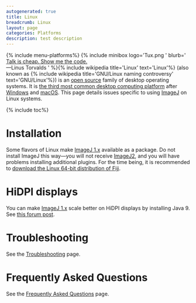 ```yaml
---
autogenerated: true
title: Linux
breadcrumb: Linux
layout: page
categories: Platforms
description: test description
---
```


{% include menu-platforms%}
{% include minibox logo='Tux.png ' blurb=' [Talk is cheap. Show me the code.](https://en.wikiquote.org/wiki/Linus_Torvalds)  
—Linus Torvalds ' %}{% include wikipedia title='Linux' text='Linux'%} (also known as {% include wikipedia title='GNU/Linux naming controversy' text='GNU/Linux'%}) is an [open source](open_source ) family of desktop operating systems. It is [the third most common desktop computing platform](https://www.netmarketshare.com/operating-system-market-share.aspx) after [Windows](Windows ) and [macOS](macOS ). This page details issues specific to using [ImageJ](ImageJ ) on Linux systems.

{% include toc%}


Installation
============

Some flavors of Linux make [ImageJ 1.x](ImageJ_1.x ) available as a package. Do not install ImageJ this way—you will not receive [ImageJ2](ImageJ2 ), and you will have problems installing additional plugins. For the time being, it is recommended to [download the Linux 64-bit distribution of Fiji](Fiji/Downloads ).

HiDPI displays
==============

You can make [ImageJ 1.x](ImageJ_1.x ) scale better on HiDPI displays by installing Java 9. See [this forum post](http://forum.imagej.net/t/how-to-increase-the-gui-font-size/552).

Troubleshooting
===============

See the [Troubleshooting](Troubleshooting ) page.

Frequently Asked Questions
==========================

See the [Frequently Asked Questions](Frequently_Asked_Questions ) page.


